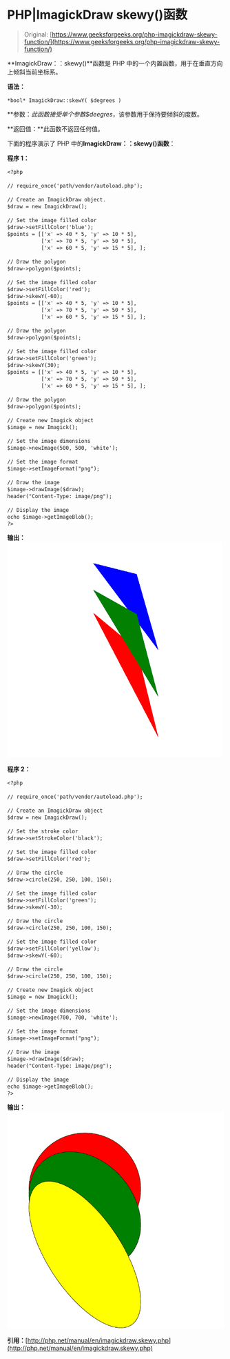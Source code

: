 # PHP|ImagickDraw skewy()函数

> Original: [https://www.geeksforgeeks.org/php-imagickdraw-skewy-function/](https://www.geeksforgeeks.org/php-imagickdraw-skewy-function/)

**ImagickDraw：：skewy()**函数是 PHP 中的一个内置函数，用于在垂直方向上倾斜当前坐标系。

**语法：**

```
*bool* ImagickDraw::skewY( $degrees )
```

**参数：**此函数接受单个参数*$deegres*，该参数用于保持要倾斜的度数。

**返回值：**此函数不返回任何值。

下面的程序演示了 PHP 中的**ImagickDraw：：skewy()函数**：

**程序 1：**

```
<?php

// require_once('path/vendor/autoload.php');

// Create an ImagickDraw object.
$draw = new ImagickDraw();

// Set the image filled color
$draw->setFillColor('blue');
$points = [['x' => 40 * 5, 'y' => 10 * 5], 
           ['x' => 70 * 5, 'y' => 50 * 5], 
           ['x' => 60 * 5, 'y' => 15 * 5], ];

// Draw the polygon
$draw->polygon($points);

// Set the image filled color
$draw->setFillColor('red');
$draw->skewY(-60);
$points = [['x' => 40 * 5, 'y' => 10 * 5], 
           ['x' => 70 * 5, 'y' => 50 * 5],
           ['x' => 60 * 5, 'y' => 15 * 5], ];

// Draw the polygon
$draw->polygon($points);

// Set the image filled color
$draw->setFillColor('green');
$draw->skewY(30);
$points = [['x' => 40 * 5, 'y' => 10 * 5], 
           ['x' => 70 * 5, 'y' => 50 * 5], 
           ['x' => 60 * 5, 'y' => 15 * 5], ];

// Draw the polygon
$draw->polygon($points);

// Create new Imagick object 
$image = new Imagick();

// Set the image dimensions
$image->newImage(500, 500, 'white');

// Set the image format
$image->setImageFormat("png");

// Draw the image 
$image->drawImage($draw);
header("Content-Type: image/png");

// Display the image
echo $image->getImageBlob();
?>
```

**输出：**
![skewY](img/13872e7cbe7ba464dd09a09858e3e042.png)

**程序 2：**

```
<?php

// require_once('path/vendor/autoload.php');

// Create an ImagickDraw object
$draw = new ImagickDraw();

// Set the stroke color
$draw->setStrokeColor('black');

// Set the image filled color
$draw->setFillColor('red');

// Draw the circle
$draw->circle(250, 250, 100, 150); 

// Set the image filled color
$draw->setFillColor('green');
$draw->skewY(-30);

// Draw the circle
$draw->circle(250, 250, 100, 150); 

// Set the image filled color
$draw->setFillColor('yellow');
$draw->skewY(-60);

// Draw the circle
$draw->circle(250, 250, 100, 150); 

// Create new Imagick object 
$image = new Imagick();

// Set the image dimensions
$image->newImage(700, 700, 'white');

// Set the image format
$image->setImageFormat("png");

// Draw the image 
$image->drawImage($draw);
header("Content-Type: image/png");

// Display the image
echo $image->getImageBlob();
?>
```

**输出：**
![skewY](img/90bcc862112c5825439897e82175227f.png)

**引用：**[http://php.net/manual/en/imagickdraw.skewy.php](http://php.net/manual/en/imagickdraw.skewy.php)